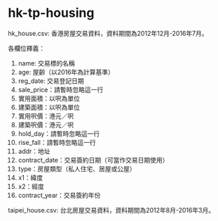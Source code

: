 # hk-tp-housing

hk_house.csv: 香港房屋交易資料，資料期間為2012年12月-2016年7月。

各欄位釋義：
1. name: 交易標的名稱
2. age: 屋齡（以2016年為計算基準）
3. reg_date: 交易登記日期
4. sale_price：請暫時忽略這一行
5. 實用面積：以呎為單位
6. 建築面積：以呎為單位
7. 實用呎價：港元／呎
8. 建築呎價：港元／呎
9. hold_day：請暫時忽略這一行
10. rise_fall：請暫時忽略這一行
11. addr：地址
12. contract_date：交易簽約日期（可當作交易日期使用）
13. type：房屋類型（私人住宅、居屋或公屋）
14. x1：緯度
15. x2：經度
16. contract_year：交易簽約年份


taipei_house.csv: 台北房屋交易資料，資料期間為2012年8月-2016年3月。
